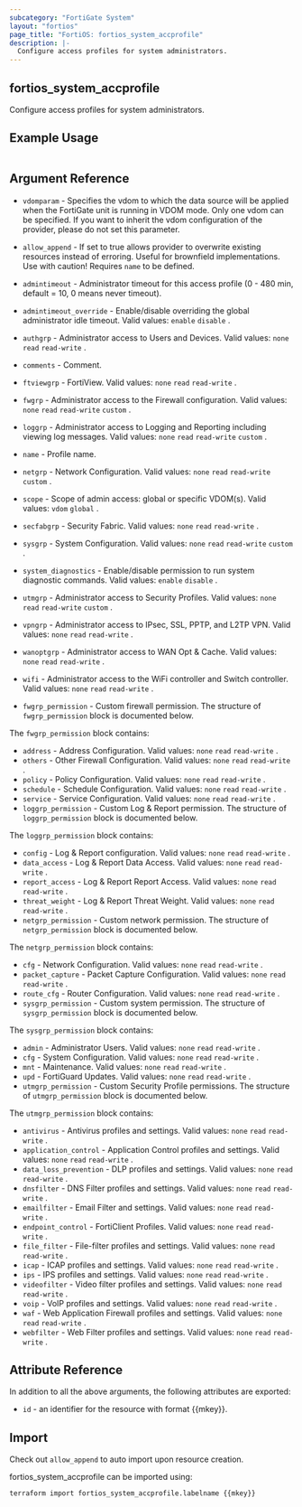 ```yaml
---
subcategory: "FortiGate System"
layout: "fortios"
page_title: "FortiOS: fortios_system_accprofile"
description: |-
  Configure access profiles for system administrators.
---
```


## fortios_system_accprofile
Configure access profiles for system administrators.

## Example Usage

```hcl

```

## Argument Reference
* `vdomparam` - Specifies the vdom to which the data source will be applied when the FortiGate unit is running in VDOM mode. Only one vdom can be specified. If you want to inherit the vdom configuration of the provider, please do not set this parameter.
* `allow_append` - If set to true allows provider to overwrite existing resources instead of erroring. Useful for brownfield implementations. Use with caution! Requires `name` to be defined.

* `admintimeout` - Administrator timeout for this access profile (0 - 480 min, default = 10, 0 means never timeout).
* `admintimeout_override` - Enable/disable overriding the global administrator idle timeout. Valid values: `enable` `disable` .
* `authgrp` - Administrator access to Users and Devices. Valid values: `none` `read` `read-write` .
* `comments` - Comment.
* `ftviewgrp` - FortiView. Valid values: `none` `read` `read-write` .
* `fwgrp` - Administrator access to the Firewall configuration. Valid values: `none` `read` `read-write` `custom` .
* `loggrp` - Administrator access to Logging and Reporting including viewing log messages. Valid values: `none` `read` `read-write` `custom` .
* `name` - Profile name.
* `netgrp` - Network Configuration. Valid values: `none` `read` `read-write` `custom` .
* `scope` - Scope of admin access: global or specific VDOM(s). Valid values: `vdom` `global` .
* `secfabgrp` - Security Fabric. Valid values: `none` `read` `read-write` .
* `sysgrp` - System Configuration. Valid values: `none` `read` `read-write` `custom` .
* `system_diagnostics` - Enable/disable permission to run system diagnostic commands. Valid values: `enable` `disable` .
* `utmgrp` - Administrator access to Security Profiles. Valid values: `none` `read` `read-write` `custom` .
* `vpngrp` - Administrator access to IPsec, SSL, PPTP, and L2TP VPN. Valid values: `none` `read` `read-write` .
* `wanoptgrp` - Administrator access to WAN Opt & Cache. Valid values: `none` `read` `read-write` .
* `wifi` - Administrator access to the WiFi controller and Switch controller. Valid values: `none` `read` `read-write` .
* `fwgrp_permission` - Custom firewall permission. The structure of `fwgrp_permission` block is documented below.

The `fwgrp_permission` block contains:

* `address` - Address Configuration. Valid values: `none` `read` `read-write` .
* `others` - Other Firewall Configuration. Valid values: `none` `read` `read-write` .
* `policy` - Policy Configuration. Valid values: `none` `read` `read-write` .
* `schedule` - Schedule Configuration. Valid values: `none` `read` `read-write` .
* `service` - Service Configuration. Valid values: `none` `read` `read-write` .
* `loggrp_permission` - Custom Log & Report permission. The structure of `loggrp_permission` block is documented below.

The `loggrp_permission` block contains:

* `config` - Log & Report configuration. Valid values: `none` `read` `read-write` .
* `data_access` - Log & Report Data Access. Valid values: `none` `read` `read-write` .
* `report_access` - Log & Report Report Access. Valid values: `none` `read` `read-write` .
* `threat_weight` - Log & Report Threat Weight. Valid values: `none` `read` `read-write` .
* `netgrp_permission` - Custom network permission. The structure of `netgrp_permission` block is documented below.

The `netgrp_permission` block contains:

* `cfg` - Network Configuration. Valid values: `none` `read` `read-write` .
* `packet_capture` - Packet Capture Configuration. Valid values: `none` `read` `read-write` .
* `route_cfg` - Router Configuration. Valid values: `none` `read` `read-write` .
* `sysgrp_permission` - Custom system permission. The structure of `sysgrp_permission` block is documented below.

The `sysgrp_permission` block contains:

* `admin` - Administrator Users. Valid values: `none` `read` `read-write` .
* `cfg` - System Configuration. Valid values: `none` `read` `read-write` .
* `mnt` - Maintenance. Valid values: `none` `read` `read-write` .
* `upd` - FortiGuard Updates. Valid values: `none` `read` `read-write` .
* `utmgrp_permission` - Custom Security Profile permissions. The structure of `utmgrp_permission` block is documented below.

The `utmgrp_permission` block contains:

* `antivirus` - Antivirus profiles and settings. Valid values: `none` `read` `read-write` .
* `application_control` - Application Control profiles and settings. Valid values: `none` `read` `read-write` .
* `data_loss_prevention` - DLP profiles and settings. Valid values: `none` `read` `read-write` .
* `dnsfilter` - DNS Filter profiles and settings. Valid values: `none` `read` `read-write` .
* `emailfilter` - Email Filter and settings. Valid values: `none` `read` `read-write` .
* `endpoint_control` - FortiClient Profiles. Valid values: `none` `read` `read-write` .
* `file_filter` - File-filter profiles and settings. Valid values: `none` `read` `read-write` .
* `icap` - ICAP profiles and settings. Valid values: `none` `read` `read-write` .
* `ips` - IPS profiles and settings. Valid values: `none` `read` `read-write` .
* `videofilter` - Video filter profiles and settings. Valid values: `none` `read` `read-write` .
* `voip` - VoIP profiles and settings. Valid values: `none` `read` `read-write` .
* `waf` - Web Application Firewall profiles and settings. Valid values: `none` `read` `read-write` .
* `webfilter` - Web Filter profiles and settings. Valid values: `none` `read` `read-write` .

## Attribute Reference

In addition to all the above arguments, the following attributes are exported:
* `id` - an identifier for the resource with format {{mkey}}.

## Import

Check out `allow_append` to auto import upon resource creation.

fortios_system_accprofile can be imported using:
```sh
terraform import fortios_system_accprofile.labelname {{mkey}}
```
